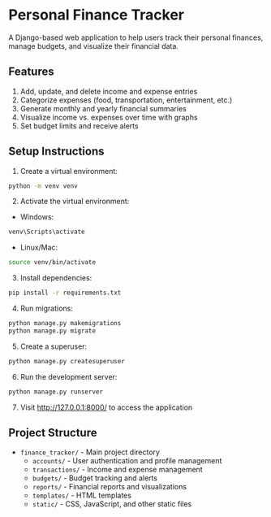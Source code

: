 # Personal Finance Tracker

A Django-based web application to help users track their personal finances, manage budgets, and visualize their financial data.

## Features

1. Add, update, and delete income and expense entries
2. Categorize expenses (food, transportation, entertainment, etc.)
3. Generate monthly and yearly financial summaries
4. Visualize income vs. expenses over time with graphs
5. Set budget limits and receive alerts

## Setup Instructions

1. Create a virtual environment:
```bash
python -m venv venv
```

2. Activate the virtual environment:
- Windows:
```bash
venv\Scripts\activate
```
- Linux/Mac:
```bash
source venv/bin/activate
```

3. Install dependencies:
```bash
pip install -r requirements.txt
```

4. Run migrations:
```bash
python manage.py makemigrations
python manage.py migrate
```

5. Create a superuser:
```bash
python manage.py createsuperuser
```

6. Run the development server:
```bash
python manage.py runserver
```

7. Visit http://127.0.0.1:8000/ to access the application

## Project Structure

- `finance_tracker/` - Main project directory
  - `accounts/` - User authentication and profile management
  - `transactions/` - Income and expense management
  - `budgets/` - Budget tracking and alerts
  - `reports/` - Financial reports and visualizations
  - `templates/` - HTML templates
  - `static/` - CSS, JavaScript, and other static files 